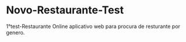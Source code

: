 # Novo-Restaurante-Test
1°test-Restaurante Online
aplicativo web para procura de resturante por genero.
